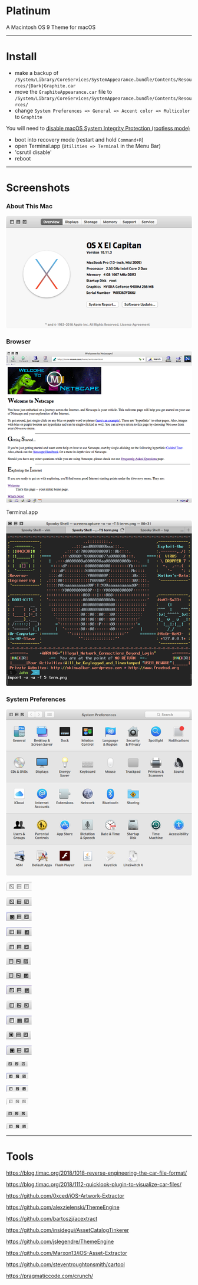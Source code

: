 # Platinum
A Macintosh OS 9 Theme for macOS

---

# Install
- make a backup of `/System/Library/CoreServices/SystemAppearance.bundle/Contents/Resources/{Dark}Graphite.car`
- move the `GraphiteAppearance.car` file to `/System/Library/CoreServices/SystemAppearance.bundle/Contents/Resources/`
- change `System Preferences => General => Accent color => Multicolor` to `Graphite`

You will need to [disable macOS System Integrity Protection (rootless mode)](https://totalfinder.binaryage.com/sip#mark-how-to-install-totalfinder-by-turning-off-system-integrity-protection)
- boot into recovery mode (restart and hold `Command+R`)
- open Terminal.app (`Utilities => Terminal` in the Menu Bar)
- 'csrutil disable'
- reboot

---

# Screenshots
### About This Mac

![about](screenshots/about.png)

### Browser

![browser](screenshots/ncsp.png)

Terminal.app

![term](screenshots/term.png)

### System Preferences

![prefs](screenshots/prefs.png)

![r_close_dis_inac](screenshots/r_close_dis_inac.png)

![r_close_dis](screenshots/r_close_dis.png)

![r_close_press](screenshots/r_close_press.png)

![r_full_press](screenshots/r_full_press.png)

![r_full](screenshots/r_full.png)

![r_fullmin_standard](screenshots/r_fullmin_standard.png)

![r_fullmin](screenshots/r_fullmin.png)

![r_max_press](screenshots/r_max_press.png)

![r_min_max_dis](screenshots/r_min_max_dis.png)

![r_min_press](screenshots/r_min_press.png)

![r_save](screenshots/r_save.png)

![r_save_press](screenshots/r_save_press.png)

![s_close_min_dis](screenshots/s_close_min_dis.png)

![s_close_press](screenshots/s_close_press.png)

![s_max_press](screenshots/s_max_press.png)

![s_min_max_dis_inac](screenshots/s_min_max_dis_inac.png)

![s_min_max_dis](screenshots/s_min_max_dis.png)

![s_standard](screenshots/s_standard.png)

---

# Tools
https://blog.timac.org/2018/1018-reverse-engineering-the-car-file-format/

https://blog.timac.org/2018/1112-quicklook-plugin-to-visualize-car-files/

https://github.com/0xced/iOS-Artwork-Extractor

https://github.com/alexzielenski/ThemeEngine

https://github.com/bartoszj/acextract

https://github.com/insidegui/AssetCatalogTinkerer

https://github.com/jslegendre/ThemeEngine

https://github.com/Marxon13/iOS-Asset-Extractor

https://github.com/steventroughtonsmith/cartool

https://pragmaticcode.com/crunch/